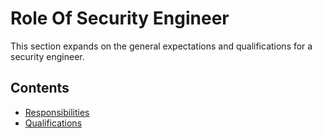 # Role Of Security Engineer

This section expands on the general expectations and qualifications for a security engineer.

## Contents

- [Responsibilities](./Responsibilities.md)
- [Qualifications](./Qualifications.md)
